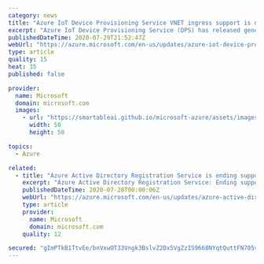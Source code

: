 ```yaml
---
category: news
title: "Azure IoT Device Provisioning Service VNET ingress support is now available"
excerpt: "Azure IoT Device Provisioning Service (DPS) has released general availability support for Virtual Networks (VNET)."
publishedDateTime: 2020-07-29T21:52:47Z
webUrl: "https://azure.microsoft.com/en-us/updates/azure-iot-device-provisioning-service-vnet-ingress-support-is-now-available/"
type: article
quality: 15
heat: 35
published: false

provider:
  name: Microsoft
  domain: microsoft.com
  images:
    - url: "https://smartableai.github.io/microsoft-azure/assets/images/organizations/microsoft.com-50x50.jpg"
      width: 50
      height: 50

topics:
  - Azure

related:
  - title: "Azure Active Directory Registration Service is ending support for TLS 1.0 and 1.1"
    excerpt: "Azure Active Directory Registration Service: Ending support for TLS 1.0 and 1.1 and preparing for TLS 1.2 in US Gov and commercial clouds"
    publishedDateTime: 2020-07-28T00:00:06Z
    webUrl: "https://azure.microsoft.com/en-us/updates/azure-active-directory-registration-service-is-ending-support-for-tls-10-and-11/"
    type: article
    provider:
      name: Microsoft
      domain: microsoft.com
    quality: 12

secured: "gImPTkB1TtvEe/bnVxwOT33Vngk3BslvZ2Dx5VgZzIS9668NYqtQuttFN705vtPantXs6JpxCvgFCRpcF6zt5qPyuzpQkyfQfpnBOqwl/ITrGSEsKltB/sZjFTsj7dUl8oMZNJd4ZOAS7X++QeLLHi6fWkn/kVvu5rVEWjVSwUMpeqjLh3WzjdVWeoM3spoYO73xJDjIsllxh1v6fFs+3Lld1dMG/Vd4ujyfcKYI6WwOxUESd1yPWtls3xYmK9rJAKaUjIoarrbe0CdfOL2VfXEsOVit/0q67EJt/REpRwv24LWWf0IKGYI4LT384kCx31dnns/ZEW37izUVF1+BjQ==;0QaEyFvmn7Vn9//186FqFg=="
---
```


